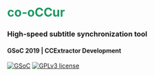 <!-- PROJECT LOGO -->

<br />
<p align="center">
  <h1 style="color:#1C9963;">co-oCCur</h1>
  <h3>High-speed subtitle synchronization tool</h4>
  <h4>GSoC 2019 | CCExtractor Development</h4>
</p>

[![GSoC](https://img.shields.io/badge/GSoC-2019-green.svg)](https://summerofcode.withgoogle.com/dashboard/project/6506536917008384/overview/)
[![GPLv3 license](https://img.shields.io/badge/License-GPLv3-blue.svg)](http://perso.crans.org/besson/LICENSE.html)

